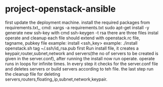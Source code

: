 # project-openstack-ansible
first update the deployment machine.
install the required packages from requirements.txt,, cmd: xargs -a requirements.txt sudo apt-get install -y
generate new ssh-key with cmd ssh-keygen -t rsa 
there are three files instal operate and cleanup
each file should extend with openstack.rc file, tagname, pubkey file 
example: install <openrc> <tag> <ssh_key> example: ./install openstack.sh tag ~/.ssh/id_rsa.pub
first Run install file,
 it creates a keypair,router,subnet,network and servers(the no of servers to be created is given in the server.conf), 
after running the install now run operate.
operate runs in loops for infinite times. In every step it checks for the server.conf file and deletes servers or build servers according to teh file.
the last step run the cleanup file for deleting servers,routers,floating_ip,subnet,network,keypair.

